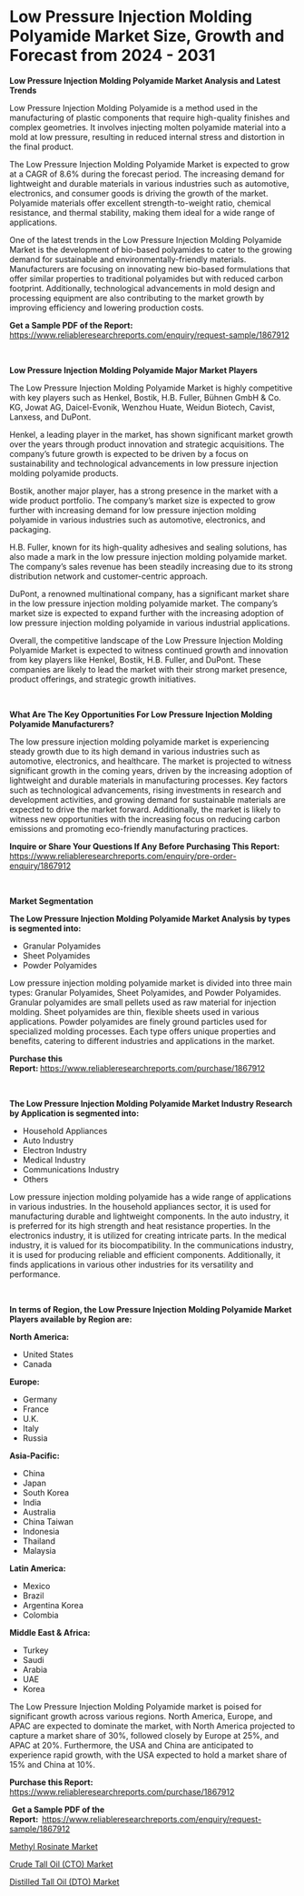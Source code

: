 <p><h1>Low Pressure Injection Molding Polyamide Market Size, Growth and Forecast from 2024 - 2031</h1></p><p><strong>Low Pressure Injection Molding Polyamide Market Analysis and Latest Trends</strong></p>
<p><p>Low Pressure Injection Molding Polyamide is a method used in the manufacturing of plastic components that require high-quality finishes and complex geometries. It involves injecting molten polyamide material into a mold at low pressure, resulting in reduced internal stress and distortion in the final product.</p><p>The Low Pressure Injection Molding Polyamide Market is expected to grow at a CAGR of 8.6% during the forecast period. The increasing demand for lightweight and durable materials in various industries such as automotive, electronics, and consumer goods is driving the growth of the market. Polyamide materials offer excellent strength-to-weight ratio, chemical resistance, and thermal stability, making them ideal for a wide range of applications.</p><p>One of the latest trends in the Low Pressure Injection Molding Polyamide Market is the development of bio-based polyamides to cater to the growing demand for sustainable and environmentally-friendly materials. Manufacturers are focusing on innovating new bio-based formulations that offer similar properties to traditional polyamides but with reduced carbon footprint. Additionally, technological advancements in mold design and processing equipment are also contributing to the market growth by improving efficiency and lowering production costs.</p></p>
<p><strong>Get a Sample PDF of the Report:&nbsp;</strong> <a href="https://www.reliableresearchreports.com/enquiry/request-sample/1867912">https://www.reliableresearchreports.com/enquiry/request-sample/1867912</a></p>
<p>&nbsp;</p>
<p><strong>Low Pressure Injection Molding Polyamide Major Market Players</strong></p>
<p><p>The Low Pressure Injection Molding Polyamide Market is highly competitive with key players such as Henkel, Bostik, H.B. Fuller, Bühnen GmbH & Co. KG, Jowat AG, Daicel-Evonik, Wenzhou Huate, Weidun Biotech, Cavist, Lanxess, and DuPont. </p><p>Henkel, a leading player in the market, has shown significant market growth over the years through product innovation and strategic acquisitions. The company’s future growth is expected to be driven by a focus on sustainability and technological advancements in low pressure injection molding polyamide products.</p><p>Bostik, another major player, has a strong presence in the market with a wide product portfolio. The company’s market size is expected to grow further with increasing demand for low pressure injection molding polyamide in various industries such as automotive, electronics, and packaging.</p><p>H.B. Fuller, known for its high-quality adhesives and sealing solutions, has also made a mark in the low pressure injection molding polyamide market. The company’s sales revenue has been steadily increasing due to its strong distribution network and customer-centric approach.</p><p>DuPont, a renowned multinational company, has a significant market share in the low pressure injection molding polyamide market. The company’s market size is expected to expand further with the increasing adoption of low pressure injection molding polyamide in various industrial applications.</p><p>Overall, the competitive landscape of the Low Pressure Injection Molding Polyamide Market is expected to witness continued growth and innovation from key players like Henkel, Bostik, H.B. Fuller, and DuPont. These companies are likely to lead the market with their strong market presence, product offerings, and strategic growth initiatives.</p></p>
<p>&nbsp;</p>
<p><strong>What Are The Key Opportunities For Low Pressure Injection Molding Polyamide Manufacturers?</strong></p>
<p><p>The low pressure injection molding polyamide market is experiencing steady growth due to its high demand in various industries such as automotive, electronics, and healthcare. The market is projected to witness significant growth in the coming years, driven by the increasing adoption of lightweight and durable materials in manufacturing processes. Key factors such as technological advancements, rising investments in research and development activities, and growing demand for sustainable materials are expected to drive the market forward. Additionally, the market is likely to witness new opportunities with the increasing focus on reducing carbon emissions and promoting eco-friendly manufacturing practices.</p></p>
<p><strong>Inquire or Share Your Questions If Any Before Purchasing This Report:</strong> <a href="https://www.reliableresearchreports.com/enquiry/pre-order-enquiry/1867912">https://www.reliableresearchreports.com/enquiry/pre-order-enquiry/1867912</a></p>
<p>&nbsp;</p>
<p><strong>Market Segmentation</strong></p>
<p><strong>The Low Pressure Injection Molding Polyamide Market Analysis by types is segmented into:</strong></p>
<p><ul><li>Granular Polyamides</li><li>Sheet Polyamides</li><li>Powder Polyamides</li></ul></p>
<p><p>Low pressure injection molding polyamide market is divided into three main types: Granular Polyamides, Sheet Polyamides, and Powder Polyamides. Granular polyamides are small pellets used as raw material for injection molding. Sheet polyamides are thin, flexible sheets used in various applications. Powder polyamides are finely ground particles used for specialized molding processes. Each type offers unique properties and benefits, catering to different industries and applications in the market.</p></p>
<p><strong>Purchase this Report:&nbsp;</strong><a href="https://www.reliableresearchreports.com/purchase/1867912">https://www.reliableresearchreports.com/purchase/1867912</a></p>
<p>&nbsp;</p>
<p><strong>The Low Pressure Injection Molding Polyamide Market Industry Research by Application is segmented into:</strong></p>
<p><ul><li>Household Appliances</li><li>Auto Industry</li><li>Electron Industry</li><li>Medical Industry</li><li>Communications Industry</li><li>Others</li></ul></p>
<p><p>Low pressure injection molding polyamide has a wide range of applications in various industries. In the household appliances sector, it is used for manufacturing durable and lightweight components. In the auto industry, it is preferred for its high strength and heat resistance properties. In the electronics industry, it is utilized for creating intricate parts. In the medical industry, it is valued for its biocompatibility. In the communications industry, it is used for producing reliable and efficient components. Additionally, it finds applications in various other industries for its versatility and performance.</p></p>
<p>&nbsp;</p>
<p><strong>In terms of Region, the Low Pressure Injection Molding Polyamide Market Players available by Region are:</strong></p>
<p>
    <p> <strong> North America: </strong>
        <ul>
            <li>United States</li>
            <li>Canada</li>
        </ul>
        </p> 
    <p> <strong> Europe: </strong>
        <ul>
            <li>Germany</li>
            <li>France</li>
            <li>U.K.</li>
            <li>Italy</li>
            <li>Russia</li>
        </ul>
        </p> 
    <p> <strong> Asia-Pacific: </strong>
        <ul>
            <li>China</li>
            <li>Japan</li>
            <li>South Korea</li>
            <li>India</li>
            <li>Australia</li>
            <li>China Taiwan</li>
            <li>Indonesia</li>
            <li>Thailand</li>
            <li>Malaysia</li>
        </ul>
        </p> 
    <p> <strong> Latin America: </strong>
        <ul>
            <li>Mexico</li>
            <li>Brazil</li>
            <li>Argentina Korea</li>
            <li>Colombia</li>
        </ul>
        </p> 
    <p> <strong> Middle East & Africa: </strong>
        <ul>
            <li>Turkey</li>
            <li>Saudi</li>
            <li>Arabia</li>
            <li>UAE</li>
            <li>Korea</li>
        </ul>
    </p>
    </p>
<p><p>The Low Pressure Injection Molding Polyamide market is poised for significant growth across various regions. North America, Europe, and APAC are expected to dominate the market, with North America projected to capture a market share of 30%, followed closely by Europe at 25%, and APAC at 20%. Furthermore, the USA and China are anticipated to experience rapid growth, with the USA expected to hold a market share of 15% and China at 10%.</p></p>
<p><strong>Purchase this Report: </strong><a href="https://www.reliableresearchreports.com/purchase/1867912">https://www.reliableresearchreports.com/purchase/1867912</a></p>
<p>&nbsp;<strong>Get a Sample PDF of the Report:&nbsp;&nbsp;</strong><a href="https://www.reliableresearchreports.com/enquiry/request-sample/1867912">https://www.reliableresearchreports.com/enquiry/request-sample/1867912</a></p>
<p><strong></strong></p>
<p><p><a href="https://github.com/bobicer/Market-Research-Report-List-2/blob/main/methyl-rosinate-market.md">Methyl Rosinate Market</a></p><p><a href="https://github.com/timeliteaut/Market-Research-Report-List-1/blob/main/crude-tall-oil-cto-market.md">Crude Tall Oil (CTO) Market</a></p><p><a href="https://github.com/seekum/Market-Research-Report-List-1/blob/main/distilled-tall-oil-dto-market.md">Distilled Tall Oil (DTO) Market</a></p></p>